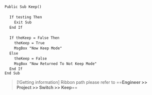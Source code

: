 &nbsp;  &nbsp;  &nbsp;  &nbsp;  
`Public Sub Keep()`  
&nbsp;  &nbsp;  &nbsp;  &nbsp;  
&nbsp;&nbsp;&nbsp;&nbsp;`If testing Then`  
&nbsp;&nbsp;&nbsp;&nbsp;&nbsp;&nbsp;&nbsp;&nbsp;`Exit Sub`  
&nbsp;&nbsp;&nbsp;&nbsp;`End If`  
&nbsp;  &nbsp;  &nbsp;  &nbsp;  
&nbsp;&nbsp;&nbsp;&nbsp;`If theKeep = False Then`  
&nbsp;&nbsp;&nbsp;&nbsp;&nbsp;&nbsp;&nbsp;&nbsp;`theKeep = True`  
&nbsp;&nbsp;&nbsp;&nbsp;&nbsp;&nbsp;&nbsp;&nbsp;`MsgBox "Now Keep Mode"`  
&nbsp;&nbsp;&nbsp;&nbsp;`Else`  
&nbsp;&nbsp;&nbsp;&nbsp;&nbsp;&nbsp;&nbsp;&nbsp;`theKeep = False`  
&nbsp;&nbsp;&nbsp;&nbsp;&nbsp;&nbsp;&nbsp;&nbsp;`MsgBox "Now Returned To Not Keep Mode"`  
&nbsp;&nbsp;&nbsp;&nbsp;`End If`  
`End Sub`  


> [!Getting information]
> Ribbon path please refer to ==**Engineer >> Project >> Switch >> Keep**==

